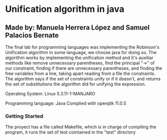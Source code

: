 # Unification algorithm in java

## Made by: Manuela Herrera López and Samuel Palacios Bernate

The final lab for programming languages was implementing the Robinson's Unification algorithm in some language,
we choose java for doing so. The algorithm works by implementing the unification method and it's auxiliar methods like
remove unnecessary parentheses, find the principal "->" of our constraint, finding if there are unnecessary parentheses, and
finding the free variables from a line, taking apart reading from a file the constraints.
The algorithm says if the set of constraints unify or if it doesn't, and returns the set of substitutions the algorithm did for unifying
the expression.

Operating System: Linux 5.3.11-1-MANJARO

Programming language: Java
Complied with openjdk 11.0.5

### Getting Started

The proyect has a file called Makefile, which is in charge of compiling the program, it runs the set of test cointained in the "test"
directory
